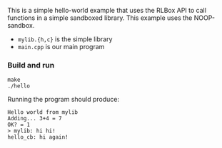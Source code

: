 This is a simple hello-world example that uses the RLBox API to call functions
in a simple sandboxed library. This example uses the NOOP-sandbox.

- `mylib.{h,c}` is the simple library
- `main.cpp` is our main program

### Build  and run

```
make
./hello
```

Running the program should produce:

```
Hello world from mylib
Adding... 3+4 = 7
OK? = 1
> mylib: hi hi!
hello_cb: hi again!
```
